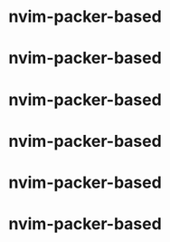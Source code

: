 # nvim-packer-based
# nvim-packer-based
# nvim-packer-based
# nvim-packer-based
# nvim-packer-based
# nvim-packer-based
